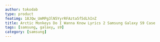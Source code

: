 ```yaml
---
author: tokodab
type: product
featimg: 18JQw_UmMPg3lN5YyrRFAzta5f5dLhInZ
title: Arctic Monkeys Do I Wanna Know Lyrics 2 Samsung Galaxy S9 Case
tags: [samsung, galaxy, s9]
category: [samsung]
---
```

